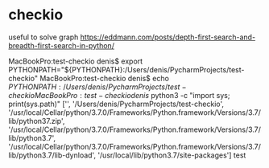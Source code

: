 # checkio

useful to solve graph https://eddmann.com/posts/depth-first-search-and-breadth-first-search-in-python/


MacBookPro:test-checkio denis$ export PYTHONPATH="${PYTHONPATH}:/Users/denis/PycharmProjects/test-checkio"
MacBookPro:test-checkio denis$ echo $PYTHONPATH
:/Users/denis/PycharmProjects/test-checkio
MacBookPro:test-checkio denis$ python3 -c "import sys; print(sys.path)"
['', '/Users/denis/PycharmProjects/test-checkio', '/usr/local/Cellar/python/3.7.0/Frameworks/Python.framework/Versions/3.7/lib/python37.zip', '/usr/local/Cellar/python/3.7.0/Frameworks/Python.framework/Versions/3.7/lib/python3.7', '/usr/local/Cellar/python/3.7.0/Frameworks/Python.framework/Versions/3.7/lib/python3.7/lib-dynload', '/usr/local/lib/python3.7/site-packages']
test